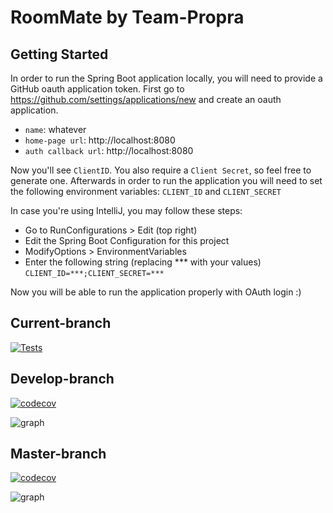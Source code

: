 # RoomMate by Team-Propra

## Getting Started
In order to run the Spring Boot application locally, you will need to provide a GitHub oauth application token.
First go to https://github.com/settings/applications/new and create an oauth application. 
- `name`: whatever
- `home-page url`: http://localhost:8080
- `auth callback url`: http://localhost:8080

Now you'll see `ClientID`. You also require a `Client Secret`, so feel free to generate one.
Afterwards in order to run the application you will need to set the following environment variables: `CLIENT_ID` and `CLIENT_SECRET`

In case you're using IntelliJ, you may follow these steps:
- Go to RunConfigurations > Edit (top right)
- Edit the Spring Boot Configuration for this project
- ModifyOptions > EnvironmentVariables
- Enter the following string (replacing *** with your values) `CLIENT_ID=***;CLIENT_SECRET=***`

Now you will be able to run the application properly with OAuth login :)
## Current-branch
[![Tests](https://github.com/team-propra/main/actions/workflows/gradle.yml/badge.svg)](https://github.com/team-propra/main/actions/workflows/gradle.yml)

## Develop-branch
[![codecov](https://codecov.io/gh/team-propra/main/branch/develop/graph/badge.svg?token=K9836C4OVS)](https://codecov.io/gh/team-propra/main)

![graph](https://codecov.io/gh/team-propra/main/branch/develop/graphs/icicle.svg?token=K9836C4OVS)

## Master-branch
[![codecov](https://codecov.io/gh/team-propra/main/branch/master/graph/badge.svg?token=K9836C4OVS)](https://codecov.io/gh/team-propra/main)

![graph](https://codecov.io/gh/team-propra/main/branch/master/graphs/icicle.svg?token=K9836C4OVS)
